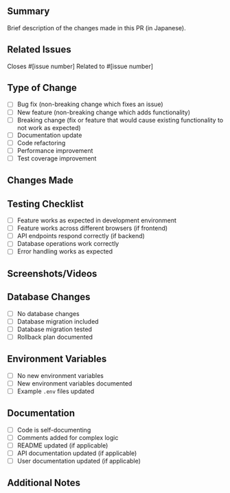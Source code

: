 ## Summary
Brief description of the changes made in this PR (in Japanese).

## Related Issues
Closes #[issue number]
Related to #[issue number]

## Type of Change
- [ ] Bug fix (non-breaking change which fixes an issue)
- [ ] New feature (non-breaking change which adds functionality)
- [ ] Breaking change (fix or feature that would cause existing functionality to not work as expected)
- [ ] Documentation update
- [ ] Code refactoring
- [ ] Performance improvement
- [ ] Test coverage improvement

## Changes Made

## Testing Checklist
- [ ] Feature works as expected in development environment
- [ ] Feature works across different browsers (if frontend)
- [ ] API endpoints respond correctly (if backend)
- [ ] Database operations work correctly
- [ ] Error handling works as expected

## Screenshots/Videos
<!-- If applicable, add screenshots or videos demonstrating the changes -->

## Database Changes
- [ ] No database changes
- [ ] Database migration included
- [ ] Database migration tested
- [ ] Rollback plan documented

## Environment Variables
- [ ] No new environment variables
- [ ] New environment variables documented
- [ ] Example `.env` files updated

## Documentation
- [ ] Code is self-documenting
- [ ] Comments added for complex logic
- [ ] README updated (if applicable)
- [ ] API documentation updated (if applicable)
- [ ] User documentation updated (if applicable)

## Additional Notes
<!-- Any additional context, considerations, or notes for reviewers --> 